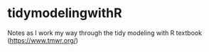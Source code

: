 # tidymodelingwithR
Notes as I work my way through the tidy modeling with R textbook (https://www.tmwr.org/)
